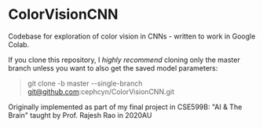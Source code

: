 # ColorVisionCNN

Codebase for exploration of color vision in CNNs - written to work in Google Colab.

If you clone this repository, I *highly recommend* cloning only the master branch unless you want to also get the saved model parameters:

> git clone -b master --single-branch git@github.com:cephcyn/ColorVisionCNN.git

Originally implemented as part of my final project in CSE599B: "AI & The Brain" taught by Prof. Rajesh Rao in 2020AU
